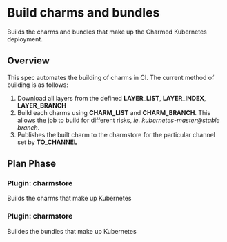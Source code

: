 # Build charms and bundles
Builds the charms and bundles that make up the Charmed Kubernetes
deployment.

## Overview

This spec automates the building of charms in CI. The current method of
building is as follows:

1. Download all layers from the defined **LAYER_LIST**, **LAYER_INDEX**,
**LAYER_BRANCH**
2. Build each charms using **CHARM_LIST** and **CHARM_BRANCH**. This allows
the job to build for different risks, _ie. kubernetes-master@stable branch_.
3. Publishes the built charm to the charmstore for the particular channel
set by **TO_CHANNEL**

## Plan Phase
### Plugin: **charmstore**
Builds the charms that make up Kubernetes

### Plugin: **charmstore**
Buildes the bundles that make up Kubernetes

